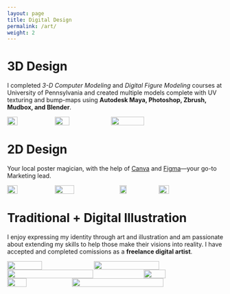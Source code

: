 ```yaml
---
layout: page
title: Digital Design
permalink: /art/
weight: 2
---
```


# **3D Design**

I completed _3-D Computer Modeling_ and _Digital Figure Modeling_ courses at University of Pennsylvania and created multiple models complete with UV texturing and bump-maps using **Autodesk Maya, Photoshop, Zbrush, Mudbox, and Blender**.
<div style="display: flex; flex-flow: row wrap;">
<img style="width: 22%;" src="https://cdn.discordapp.com/attachments/491749137172398091/1064604734327103620/FayeZhang_FullBody_Bronya.jpg">
<img style="width: 26%;" src="https://cdn.discordapp.com/attachments/491749137172398091/1064607781128261693/FayeZhang_Portrait_Bronya.png">
<img style="width: 39%;" src="https://pbs.twimg.com/media/FMTL0rNVIAE1BTc?format=jpg&name=large">
</div>

# **2D Design**

Your local poster magician, with the help of <a href="https://www.canva.com/">Canva</a> and <a href="https://www.figma.com/">Figma</a>—your go-to Marketing lead.

<div style="display: flex; flex-flow: row wrap;">
<img style="width: 22%;" src="https://cdn.discordapp.com/attachments/1014022208865181751/1052393813840248932/EAMC_Study_Break_w_Boba.png">
<img style="width: 30%;" src="https://cdn.discordapp.com/attachments/1014177993414938714/1049433110284079164/EAMC_Tea_Ceremony.png">
<img style="width: 18%;" src="https://cdn.discordapp.com/attachments/1023757026750373970/1047971324817051658/eamc_kpot_trip.png">
<img style="width: 22%;" src="https://cdn.discordapp.com/attachments/1023756503414472805/1033246319764049931/EAMC_Rhythm_Game_Night.png">
</div>

# **Traditional + Digital Illustration**

I enjoy expressing my identity through art and illustration and am passionate about extending my skills to help those make their visions into reality. I have accepted and completed comissions as a **freelance digital artist**.

<div style="display: flex; flex-flow: row wrap;">
<img style="width: 40%;" src="https://pbs.twimg.com/media/FcVCzdDXkAAju5k?format=jpg&name=large">
<img style="width: 55%;" src="https://cdn.discordapp.com/attachments/985087534805684284/985088365688942692/collage_painting_moment_1.jpg">
</div>

<div style="display: flex; flex-flow: row wrap;">
<img style="width: 63%;" src="https://i.imgur.com/APMCNeb.png">
<img style="width: 32%;" src="https://i.imgur.com/iBRdxwb.jpg">
</div>

<div style="display: flex; flex-flow: row wrap;">
<img style="width: 30%;" src="https://i.imgur.com/JpvxiL7.png">
<img style="width: 65%;" src="https://i.imgur.com/Y9Sq7OR.jpg">
</div>